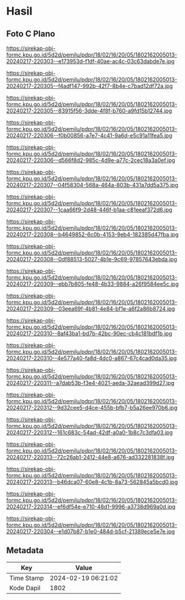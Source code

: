 # Hasil

## Foto C Plano

https://sirekap-obj-formc.kpu.go.id/5d2d/pemilu/pdpr/18/02/16/20/05/1802162005013-20240217-220303--e173953d-f1df-40ae-ac4c-03c63dabde7e.jpg

https://sirekap-obj-formc.kpu.go.id/5d2d/pemilu/pdpr/18/02/16/20/05/1802162005013-20240217-220305--f4adf147-992b-42f7-8b4e-c7bad12df72a.jpg

https://sirekap-obj-formc.kpu.go.id/5d2d/pemilu/pdpr/18/02/16/20/05/1802162005013-20240217-220305--83915f56-3dde-4f8f-b760-a9fd15b12744.jpg

https://sirekap-obj-formc.kpu.go.id/5d2d/pemilu/pdpr/18/02/16/20/05/1802162005013-20240217-220306--f0b00856-a7e7-4c41-9a6d-e5c91a11fea5.jpg

https://sirekap-obj-formc.kpu.go.id/5d2d/pemilu/pdpr/18/02/16/20/05/1802162005013-20240217-220306--d566f8d2-985c-4d9e-a77c-2cec18a3a0ef.jpg

https://sirekap-obj-formc.kpu.go.id/5d2d/pemilu/pdpr/18/02/16/20/05/1802162005013-20240217-220307--04f58304-568a-464a-803b-431a7dd5a375.jpg

https://sirekap-obj-formc.kpu.go.id/5d2d/pemilu/pdpr/18/02/16/20/05/1802162005013-20240217-220307--1caa66f9-2d48-446f-b1aa-c81eeaf372d6.jpg

https://sirekap-obj-formc.kpu.go.id/5d2d/pemilu/pdpr/18/02/16/20/05/1802162005013-20240217-220308--b4649852-6c0b-4153-9eb4-182385d47fba.jpg

https://sirekap-obj-formc.kpu.go.id/5d2d/pemilu/pdpr/18/02/16/20/05/1802162005013-20240217-220308--0df88513-5027-4b1e-9c69-97857643ebda.jpg

https://sirekap-obj-formc.kpu.go.id/5d2d/pemilu/pdpr/18/02/16/20/05/1802162005013-20240217-220309--ebb7b805-fe48-4b33-9884-a26f9584ee5c.jpg

https://sirekap-obj-formc.kpu.go.id/5d2d/pemilu/pdpr/18/02/16/20/05/1802162005013-20240217-220309--03eea69f-4b81-4e84-bf1e-a6f2a86b8724.jpg

https://sirekap-obj-formc.kpu.go.id/5d2d/pemilu/pdpr/18/02/16/20/05/1802162005013-20240217-220310--8af43ba1-bd7b-42bc-90ec-cb4c181bdf1b.jpg

https://sirekap-obj-formc.kpu.go.id/5d2d/pemilu/pdpr/18/02/16/20/05/1802162005013-20240217-220310--4e577a40-fa8d-4dc0-a867-67c4cad0da35.jpg

https://sirekap-obj-formc.kpu.go.id/5d2d/pemilu/pdpr/18/02/16/20/05/1802162005013-20240217-220311--a7dab53b-f3e4-4021-aeda-32aead399d27.jpg

https://sirekap-obj-formc.kpu.go.id/5d2d/pemilu/pdpr/18/02/16/20/05/1802162005013-20240217-220312--9d32cee5-d4ce-455b-bfb7-b5a26ee970b6.jpg

https://sirekap-obj-formc.kpu.go.id/5d2d/pemilu/pdpr/18/02/16/20/05/1802162005013-20240217-220312--161c683c-54ad-42df-a0a0-1b8c7c3dfa03.jpg

https://sirekap-obj-formc.kpu.go.id/5d2d/pemilu/pdpr/18/02/16/20/05/1802162005013-20240217-220313--72c26ab1-2412-44e8-a676-ad332281838f.jpg

https://sirekap-obj-formc.kpu.go.id/5d2d/pemilu/pdpr/18/02/16/20/05/1802162005013-20240217-220313--b46dca07-60e8-4c1b-8a73-562845a5bcd0.jpg

https://sirekap-obj-formc.kpu.go.id/5d2d/pemilu/pdpr/18/02/16/20/05/1802162005013-20240217-220314--ef6df54e-e710-48d1-9996-a3738d969a0d.jpg

https://sirekap-obj-formc.kpu.go.id/5d2d/pemilu/pdpr/18/02/16/20/05/1802162005013-20240217-220304--e1d07b87-b1e0-484d-b5cf-21389ece5e7e.jpg


## Metadata

| Key        | Value               |
| ---------- | ------------------- |
| Time Stamp | 2024-02-19 06:21:02 |
| Kode Dapil | 1802                |



